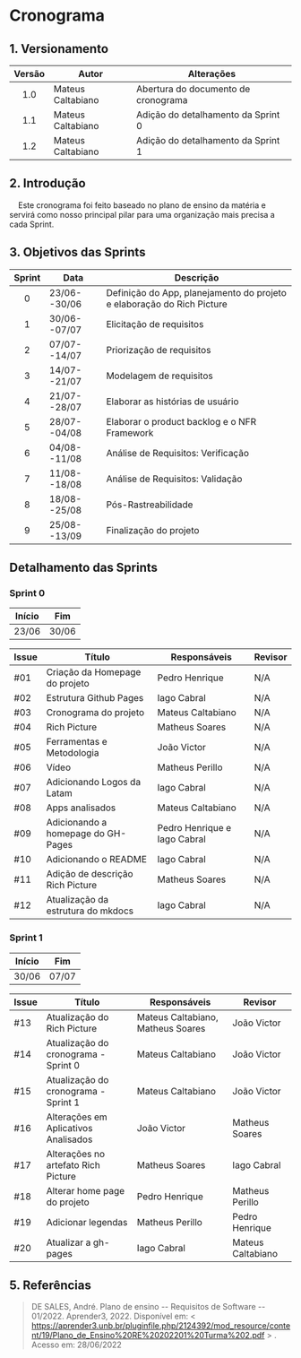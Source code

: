 # Cronograma 


## 1. Versionamento

| Versão | Autor             | Alterações                          |
|:------:| ----------------- | ----------------------------------- |
|  1.0   | Mateus Caltabiano | Abertura do documento de cronograma |
|  1.1   | Mateus Caltabiano | Adição do detalhamento da Sprint 0  |
|  1.2   | Mateus Caltabiano | Adição do detalhamento da Sprint 1  |

## 2. Introdução

&nbsp;&nbsp;&nbsp;&nbsp;Este cronograma foi feito baseado no plano de ensino da matéria e servirá como nosso principal pilar para uma organização mais precisa a cada Sprint.

## 3. Objetivos das Sprints

| Sprint | Data         | Descrição                                                              |
|:------:| ------------ | ---------------------------------------------------------------------- |
|   0    | 23/06--30/06 | Definição do App, planejamento do projeto e elaboração do Rich Picture |
|   1    | 30/06--07/07 | Elicitação de requisitos                                               |
|   2    | 07/07--14/07 | Priorização de requisitos                                              |
|   3    | 14/07--21/07 | Modelagem de requisitos                                                |
|   4    | 21/07--28/07 | Elaborar as histórias de usuário                                       |
|   5    | 28/07--04/08 | Elaborar o product backlog e o NFR Framework                           |
|   6    | 04/08--11/08 | Análise de Requisitos: Verificação                                     |
|   7    | 11/08--18/08 | Análise de Requisitos: Validação                                       |
|   8    | 18/08--25/08 | Pós-Rastreabilidade                                                    |
|   9    | 25/08--13/09 | Finalização do projeto                                                 |

## Detalhamento das Sprints

### Sprint 0



| Início | Fim   |
| ------ | ----- |
| 23/06  | 30/06 |



| Issue | Título                             | Responsáveis                 | Revisor |
| ----- | ---------------------------------- | ---------------------------- | ------- |
| #01   | Criação da Homepage do projeto     | Pedro Henrique               | N/A     |
| #02   | Estrutura Github Pages             | Iago Cabral                  | N/A     |
| #03   | Cronograma do projeto              | Mateus Caltabiano            | N/A     |
| #04   | Rich Picture                       | Matheus Soares               | N/A     |
| #05   | Ferramentas e Metodologia          | João Victor                  | N/A     |
| #06   | Vídeo                              | Matheus Perillo              | N/A     |
| #07   | Adicionando Logos da Latam         | Iago Cabral                  | N/A     |
| #08   | Apps analisados                    | Mateus Caltabiano            | N/A     |
| #09   | Adicionando a homepage do GH-Pages | Pedro Henrique e Iago Cabral | N/A     |
| #10   | Adicionando o README               | Iago Cabral                  | N/A     |
| #11   | Adição de descrição Rich Picture   | Matheus Soares               |    N/A     |
| #12   | Atualização da estrutura do mkdocs | Iago Cabral                  |   N/A      |

### Sprint 1

| Início | Fim   |
| ------ | ----- |
| 30/06  | 07/07 |

| Issue | Título                               | Responsáveis                      | Revisor           |
| ----- | ------------------------------------ | --------------------------------- | ----------------- |
| #13   | Atualização do Rich Picture          | Mateus Caltabiano, Matheus Soares | João Victor       |
| #14   | Atualização do cronograma - Sprint 0 | Mateus Caltabiano                 | João Victor       |
| #15   | Atualização do cronograma - Sprint 1 | Mateus Caltabiano                 | João Victor       |
| #16   | Alterações em Aplicativos Analisados | João Victor                       | Matheus Soares    |
| #17   | Alterações no artefato Rich Picture  | Matheus Soares                    | Iago Cabral       |
| #18   | Alterar home page do projeto         | Pedro Henrique                    | Matheus Perillo   |
| #19   | Adicionar legendas                   | Matheus Perillo                   | Pedro Henrique    |
| #20   | Atualizar a gh-pages                 | Iago Cabral                       | Mateus Caltabiano |


## 5. Referências
>DE SALES, André. Plano de ensino -- Requisitos de Software -- 01/2022. Aprender3, 2022. Disponível em: < https://aprender3.unb.br/pluginfile.php/2124392/mod_resource/content/19/Plano_de_Ensino%20RE%20202201%20Turma%202.pdf > . Acesso em: 28/06/2022
